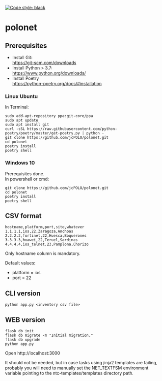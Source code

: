 [![Code style: black](https://img.shields.io/badge/code%20style-black-000000.svg)](https://github.com/psf/black)
# polonet

## Prerequisites
- Install Git:  
https://git-scm.com/downloads
- Install Python > 3.7:  
https://www.python.org/downloads/
- Install Poetry  
https://python-poetry.org/docs/#installation

### Linux Ubuntu
In Terminal:
```
sudo add-apt-repository ppa:git-core/ppa
sudo apt update
sudo apt install git
curl -sSL https://raw.githubusercontent.com/python-poetry/poetry/master/get-poetry.py | python -
git clone https://github.com/jcPOLO/polonet.git
cd polonet
poetry install
poetry shell
```

### Windows 10
Prerequisites done.  
In powershell or cmd:
```
git clone https://github.com/jcPOLO/polonet.git
cd polonet
poetry install
poetry shell
```

## CSV format
```
hostname,platform,port,site,whatever
1.1.1.1,ios,22,Zaragoza,Anchoas
2.2.2.2,fortinet,22,Huesca,Boquerones
3.3.3.3,huawei,22,Teruel,Sardinas
4.4.4.4,ios_telnet,23,Pamplona,Chorizo
```
Only hostname column is mandatory.  

Default values:  
- platform = ios
- port = 22

## CLI version
```
python app.py <inventory csv file>
```
## WEB version
```
flask db init
flask db migrate -m "Initial migration."
flask db upgrade
python app.py
````

Open http://localhost:3000

It should not be needed, but in case tasks using jinja2 templates are failing, probably you will need to manually set the NET_TEXTFSM environment variable pointing to the ntc-templates/templates directory path.
